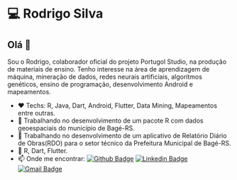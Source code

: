 # :computer: Rodrigo Silva

## Olá 👋

Sou o Rodrigo, colaborador oficial do projeto Portugol Studio, na produção de materiais de ensino.
Tenho interesse na área de aprendizagem de máquina, mineração de dados, redes neurais artificiais, algoritmos genéticos, ensino de programação, desenvolvimento Android e mapeamentos.
- :heart: Techs: R, Java, Dart, Android, Flutter, Data Mining, Mapeamentos entre outras.
- 🔭 Trabalhando no desenvolvimento de um pacote R com dados geoespaciais do município de Bagé-RS.
- 🔭 Trabalhando no desenvolvimento de um aplicativo de Relatório Diário de Obras(RDO) para o setor técnico da Prefeitura Municipal de Bagé-RS.
- 🌱 R, Dart, Flutter.
- 📫 Onde me encontrar:
[![Github Badge](https://img.shields.io/badge/-Github-000?style=flat-square&logo=Github&logoColor=white&link=https://github.com/Prof-Rodrigo-Silva)](https://github.com/Prof-Rodrigo-Silva)
[![Linkedin Badge](https://img.shields.io/badge/-LinkedIn-blue?style=flat-square&logo=Linkedin&logoColor=white&link=https://www.linkedin.com/in/rodrigo-silva-472928138/)](https://www.linkedin.com/in/rodrigo-silva-472928138/)
[![Gmail Badge](https://img.shields.io/badge/-Gmail-c14438?style=flat-square&logo=Gmail&logoColor=white&link=mailto:profrodrigorosadasilva@gmail.com)](mailto:profrodrigorosadasilva@gmail.com)
